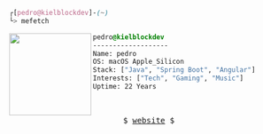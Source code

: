 

```css
┌[pedro@kielblockdev]-(~)
└> mefetch
```
 

<div style="display:block;text-align:left"><img align="left" src="https://upload.wikimedia.org/wikipedia/commons/3/31/Apple_logo_white.svg" border="0" style="width:148px;">
  
  ```css
  pedro@kielblockdev
  -------------------
  Name: pedro
  OS: macOS Apple_Silicon
  Stack: ["Java", "Spring Boot", "Angular"]
  Interests: ["Tech", "Gaming", "Music"]
  Uptime: 22 Years
  ```
</div>



<br />
<p align="center">
  <samp>
    $  <a href="https://kielblock.dev" target="_blank">website</a>  $
  </samp>
</p>






